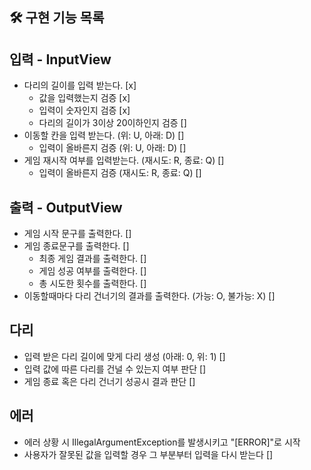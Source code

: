 ## 🛠 구현 기능 목록

## 입력 - InputView
- 다리의 길이를 입력 받는다. [x]
  - 값을 입력했는지 검증 [x]
  - 입력이 숫자인지 검증 [x]
  - 다리의 길이가 3이상 20이하인지 검증 []
- 이동할 칸을 입력 받는다. (위: U, 아래: D) []
  - 입력이 올바른지 검증 (위: U, 아래: D) []
- 게임 재시작 여부를 입력받는다. (재시도: R, 종료: Q) []
  - 입력이 올바른지 검증 (재시도: R, 종료: Q) []

## 출력 - OutputView
- 게임 시작 문구를 출력한다. []
- 게임 종료문구를 출력한다. []
  - 최종 게임 결과를 출력한다. []
  - 게임 성공 여부를 출력한다. []
  - 총 시도한 횟수를 출력한다. []
- 이동할때마다 다리 건너기의 결과를 출력한다. (가능: O, 불가능: X) []

## 다리
- 입력 받은 다리 길이에 맞게 다리 생성 (아래: 0, 위: 1) []
- 입력 값에 따른 다리를 건널 수 있는지 여부 판단 []
- 게임 종료 혹은 다리 건너기 성공시 결과 판단 []

## 에러
- 에러 상황 시 IllegalArgumentException를 발생시키고 "[ERROR]"로 시작
- 사용자가 잘못된 값을 입력할 경우 그 부분부터 입력을 다시 받는다 []